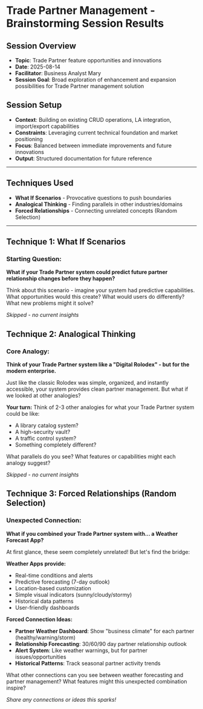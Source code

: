 # Trade Partner Management - Brainstorming Session Results

## Session Overview
- **Topic**: Trade Partner feature opportunities and innovations
- **Date**: 2025-08-14
- **Facilitator**: Business Analyst Mary
- **Session Goal**: Broad exploration of enhancement and expansion possibilities for Trade Partner management solution

## Session Setup
- **Context**: Building on existing CRUD operations, LA integration, import/export capabilities
- **Constraints**: Leveraging current technical foundation and market positioning
- **Focus**: Balanced between immediate improvements and future innovations
- **Output**: Structured documentation for future reference

---

## Techniques Used
- **What If Scenarios** - Provocative questions to push boundaries
- **Analogical Thinking** - Finding parallels in other industries/domains  
- **Forced Relationships** - Connecting unrelated concepts (Random Selection)

---

## Technique 1: What If Scenarios

### Starting Question:
**What if your Trade Partner system could predict future partner relationship changes before they happen?**

Think about this scenario - imagine your system had predictive capabilities. What opportunities would this create? What would users do differently? What new problems might it solve?

*Skipped - no current insights*

## Technique 2: Analogical Thinking

### Core Analogy:
**Think of your Trade Partner system like a "Digital Rolodex" - but for the modern enterprise.**

Just like the classic Rolodex was simple, organized, and instantly accessible, your system provides clean partner management. But what if we looked at other analogies?

**Your turn:** Think of 2-3 other analogies for what your Trade Partner system could be like:
- A library catalog system?
- A high-security vault?
- A traffic control system?
- Something completely different?

What parallels do you see? What features or capabilities might each analogy suggest?

*Skipped - no current insights*

## Technique 3: Forced Relationships (Random Selection)

### Unexpected Connection:
**What if you combined your Trade Partner system with... a Weather Forecast App?**

At first glance, these seem completely unrelated! But let's find the bridge:

**Weather Apps provide:**
- Real-time conditions and alerts
- Predictive forecasting (7-day outlook)
- Location-based customization
- Simple visual indicators (sunny/cloudy/stormy)
- Historical data patterns
- User-friendly dashboards

**Forced Connection Ideas:**
- **Partner Weather Dashboard**: Show "business climate" for each partner (healthy/warning/storm)
- **Relationship Forecasting**: 30/60/90 day partner relationship outlook
- **Alert System**: Like weather warnings, but for partner issues/opportunities  
- **Historical Patterns**: Track seasonal partner activity trends

What other connections can you see between weather forecasting and partner management? What features might this unexpected combination inspire?

*Share any connections or ideas this sparks!*